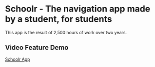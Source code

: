 # Schoolr - The navigation app made by a student, for students

This app is the result of 2,500 hours of work over two years.

## Video Feature Demo
[Schoolr App](https://streamable.com/np1n58)
